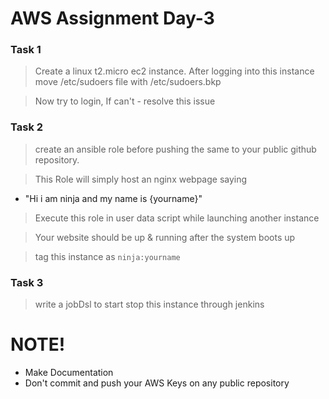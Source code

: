 # AWS Assignment Day-3

### Task 1

> Create a linux t2.micro ec2 instance. After logging into this instance move /etc/sudoers file with /etc/sudoers.bkp 

> Now try to login, If can't - resolve this issue

### Task 2
> create an ansible role before pushing the same to your public github repository.

> This Role will simply host an nginx webpage saying
  - "Hi i am ninja and my name is {yourname}" 

> Execute this role in user data script while launching another instance

> Your website should be up & running after the system boots up

> tag this instance as `ninja:yourname`

### Task 3
> write a jobDsl to start stop this instance through jenkins  

#  NOTE!
  - Make Documentation
  - Don't commit and push your AWS Keys on any public repository
  
   

